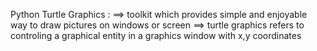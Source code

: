 Python Turtle  Graphics : 
==> toolkit which provides simple and enjoyable way to draw pictures on windows or screen
==> turtle graphics refers to controling a graphical entity in a graphics window with
x,y coordinates




























